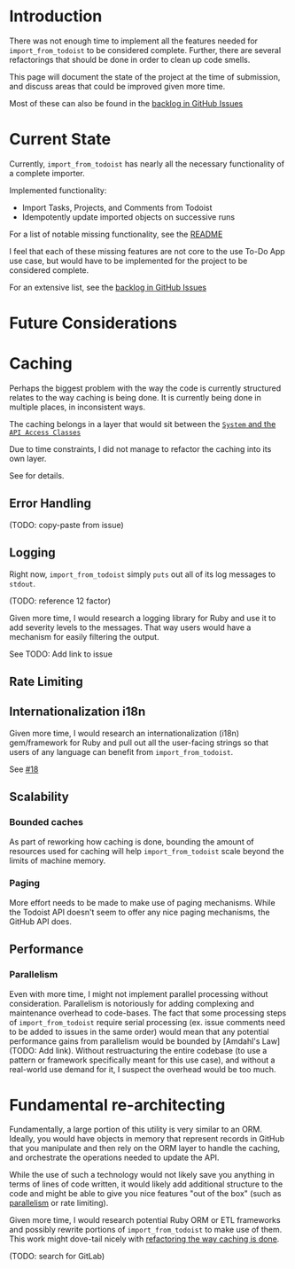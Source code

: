# Introduction

There was not enough time to implement all the features needed for `import_from_todoist` to be considered complete.
Further, there are several refactorings that should be done in order to clean up code smells. 

This page will document the state of the project at the time of submission, and discuss areas that could be improved given more time.

Most of these can also be found in the [backlog in GitHub Issues](TODO:)

# Current State

Currently, `import_from_todoist` has nearly all the necessary functionality of a complete importer.

Implemented functionality:

* Import Tasks, Projects, and Comments from Todoist
* Idempotently update imported objects on successive runs

For a list of notable missing functionality, see the [README](README.md#missing-functionality)

I feel that each of these missing features are not core to the use To-Do App use case, but would have to be implemented for the project to be considered complete.

For an extensive list, see the [backlog in GitHub Issues](TODO:)

# Future Considerations


# Caching

Perhaps the biggest problem with the way the code is currently structured relates to the way caching is being done. It is currently being done in multiple places, in inconsistent ways.

The caching belongs in a layer that would sit between the [`System` and the `API Access Classes`](code_walkthrough.md#a-quick-note-about-caching)

Due to time constraints, I did not manage to refactor the caching into its own layer.

See [](TODO:) for details.

## Error Handling

(TODO: copy-paste from issue)

## Logging

Right now, `import_from_todoist` simply `puts` out all of its log messages to `stdout`. 

(TODO: reference 12 factor)

Given more time, I would research a logging library for Ruby and use it to add severity levels to the messages. That way users would have a mechanism for easily filtering the output. 

See TODO: Add link to issue

## Rate Limiting

## Internationalization i18n

Given more time, I would research an internationalization (i18n) gem/framework for Ruby and pull out all the user-facing strings so that users of any language can benefit from `import_from_todoist`. 

See [#18](https://github.com/movermeyer/ImportFromTodoist/issues/18)

## Scalability

### Bounded caches

As part of reworking how caching is done, bounding the amount of resources used for caching will help `import_from_todoist` scale beyond the limits of machine memory.

### Paging

More effort needs to be made to make use of paging mechanisms. While the Todoist API doesn't seem to offer any nice paging mechanisms, the GitHub API does.

## Performance

### Parallelism

Even with more time, I might not implement parallel processing without consideration. Parallelism is notoriously for adding complexing and maintenance overhead to code-bases. The fact that some processing steps of `import_from_todoist` require serial processing (ex. issue comments need to be added to issues in the same order) would mean that any potential performance gains from parallelism would be bounded by [Amdahl's Law](TODO: Add link). Without restruacturing the entire codebase (to use a pattern or framework specifically meant for this use case), and without a real-world use demand for it, I suspect the overhead would be too much.

# Fundamental re-architecting

Fundamentally, a large portion of this utility is very similar to an ORM. Ideally, you would have objects in memory that represent records in GitHub that you manipulate and then rely on the ORM layer to handle the caching, and orchestrate the operations needed to update the API.

While the use of such a technology would not likely save you anything in terms of lines of code written, it would likely add additional structure to the code and might be able to give you nice features "out of the box" (such as [parallelism](#parallelism) or rate limiting).

Given more time, I would research potential Ruby ORM or ETL frameworks and possibly rewrite portions of `import_from_todoist` to make use of them. This work might dove-tail nicely with [refactoring the way caching is done](#caching). 

(TODO: search for GitLab)